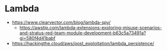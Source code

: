 # Lambda

* https://www.clearvector.com/blog/lambda-spy/
  * https://awstip.com/lambda-extensions-exploring-misuse-scenarios-and-stratus-red-team-module-development-b63c5a73491a?gi=580f4d41babf
* https://hackingthe.cloud/aws/post_exploitation/lambda_persistence/
